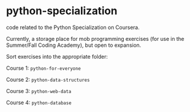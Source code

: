 # python-specialization
code related to the Python Specialization on Coursera.

Currently, a storage place for mob programming exercises (for use in the Summer/Fall Coding Academy), but open to expansion.

Sort exercises into the appropriate folder:

Course 1: `python-for-everyone`

Course 2: `python-data-structures`

Course 3: `python-web-data`

Course 4: `python-database`


